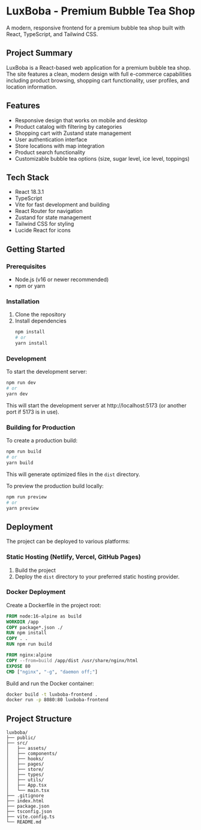 # LuxBoba - Premium Bubble Tea Shop

A modern, responsive frontend for a premium bubble tea shop built with React, TypeScript, and Tailwind CSS.

## Project Summary

LuxBoba is a React-based web application for a premium bubble tea shop. The site features a clean, modern design with full e-commerce capabilities including product browsing, shopping cart functionality, user profiles, and location information.

## Features

- Responsive design that works on mobile and desktop
- Product catalog with filtering by categories
- Shopping cart with Zustand state management
- User authentication interface
- Store locations with map integration
- Product search functionality
- Customizable bubble tea options (size, sugar level, ice level, toppings)

## Tech Stack

- React 18.3.1
- TypeScript
- Vite for fast development and building
- React Router for navigation
- Zustand for state management
- Tailwind CSS for styling
- Lucide React for icons

## Getting Started

### Prerequisites

- Node.js (v16 or newer recommended)
- npm or yarn

### Installation

1. Clone the repository
2. Install dependencies
   ```bash
   npm install
   # or
   yarn install
   ```

### Development

To start the development server:

```bash
npm run dev
# or
yarn dev
```

This will start the development server at http://localhost:5173 (or another port if 5173 is in use).

### Building for Production

To create a production build:

```bash
npm run build
# or
yarn build
```

This will generate optimized files in the `dist` directory.

To preview the production build locally:

```bash
npm run preview
# or
yarn preview
```

## Deployment

The project can be deployed to various platforms:

### Static Hosting (Netlify, Vercel, GitHub Pages)

1. Build the project
2. Deploy the `dist` directory to your preferred static hosting provider.

### Docker Deployment

Create a Dockerfile in the project root:

```dockerfile
FROM node:16-alpine as build
WORKDIR /app
COPY package*.json ./
RUN npm install
COPY . .
RUN npm run build

FROM nginx:alpine
COPY --from=build /app/dist /usr/share/nginx/html
EXPOSE 80
CMD ["nginx", "-g", "daemon off;"]
```

Build and run the Docker container:

```bash
docker build -t luxboba-frontend .
docker run -p 8080:80 luxboba-frontend
```

## Project Structure
```
luxboba/
├── public/
├── src/
│   ├── assets/
│   ├── components/
│   ├── hooks/
│   ├── pages/
│   ├── store/
│   ├── types/
│   ├── utils/
│   ├── App.tsx
│   └── main.tsx
├── .gitignore
├── index.html
├── package.json
├── tsconfig.json
├── vite.config.ts
└── README.md
```